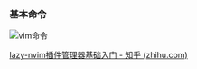 ### 基本命令

![vim命令](https://xmls-typora-pic.oss-cn-shanghai.aliyuncs.com/pic/vim%E5%91%BD%E4%BB%A4.png)



[lazy-nvim插件管理器基础入门 - 知乎 (zhihu.com)](https://zhuanlan.zhihu.com/p/638379995)